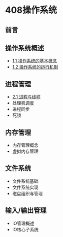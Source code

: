 # 408操作系统

## 前言

## 操作系统概述

* [1.1 操作系统的基本概念](1.1操作系统的基本概念.md)
* [1.2 操作系统的运行机制](1.2操作系统的运行机制.md)

## 进程管理

* [2.1 进程与线程](2.1进程与线程.md)
* 处理机调度
* 进程同步
* 死锁

## 内存管理

* 内存管理概念
* 虚拟内存管理

## 文件系统

* 文件系统基础
* 文件系统实现
* 磁盘组织与管理

## 输入/输出管理

* IO管理概述
* IO核心子系统

